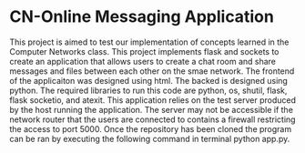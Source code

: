 # CN-Online Messaging Application
This project is aimed to test our implementation of concepts learned in the Computer Networks class. This project implements flask and sockets to create an application that allows users to create a chat room and share messages and files between each other on the smae network. The frontend of the applicaiton was designed using html. The backed is designed using python. The required libraries to run this code are python, os, shutil, flask, flask socketio, and atexit. This application relies on the test server produced by the host running the application. The server may not be accessible if the network router that the users are connected to contains a firewall restricting the access to port 5000. Once the repository has been cloned the program can be ran by executing the following command in terminal python app.py. 
